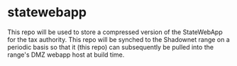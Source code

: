# statewebapp

This repo will be used to store a compressed version of the StateWebApp for the tax authority.  This repo will be synched to the Shadownet range on a periodic basis so that it (this repo) can subsequently be pulled into the range's DMZ webapp host at build time.
